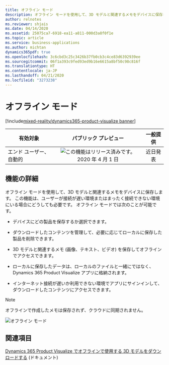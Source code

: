 ```yaml
---
title: オフライン モード
description: オフライン モードを使用して、3D モデルと関連するメモをデバイスに保存します。 これはインターネット接続が遅いか利用できない状況で、製品モデルにアクセスする必要がある場合に役立ちます。
author: relnotes
ms.reviewer: shjais
ms.date: 04/14/2020
ms.assetid: 25075ca7-6918-ea11-a811-000d3a8f0f1e
ms.topic: article
ms.service: business-applications
ms.author: michtan
dynamics365pdf: true
ms.openlocfilehash: 3c6cbd3c25c3426b37fb0cb3c4ce83d6392939ee
ms.sourcegitcommit: 06f1a393c9fed93ed9b16e6615a8bf50c98c816f
ms.translationtype: HT
ms.contentlocale: ja-JP
ms.lasthandoff: 04/21/2020
ms.locfileid: "3273238"
---
```

# <a name="offline-mode"></a>オフライン モード
[!include[mixed-reality/dynamics365-product-visualize banner](../includes/mixed-reality/dynamics365-product-visualize.md)]

| 有効対象    |  パブリック プレビュー | 一般提供 | 
| ---------- | :----------: |:----------: |
|エンド ユーザー、自動的|![この機能はリリース済みです。](/dynamics365-release-plan/media/green-checkmark.png "この機能はリリース済みです。") 2020 年 4 月 1 日| 近日発表|






## <a name="feature-details"></a>機能の詳細
<!--feature detail start -->
オフライン モードを使用して、3D モデルと関連するメモをデバイスに保存します。 この機能は、ユーザーが接続が遅い環境またはまったく接続できない環境にいる場合にどうしても必要です。 オフライン モードでは次のことが可能です。

- デバイスにどの製品を保存するか選択できます。

- ダウンロードしたコンテンツを管理して、必要に応じてローカルに保存した製品を削除できます。

- 3D モデルと関連するメモ (画像、テキスト、ビデオ) を保存してオフラインでアクセスできます。

- ローカルに保存したデータは、ローカルのファイルと一緒にではなく、Dynamics 365 Product Visualize アプリに格納されます。

- インターネット接続が遅いか利用できない環境でアプリにサインインして、ダウンロードしたコンテンツにアクセスできます。

> [!NOTE]
> オフラインで作成したメモは保存されず、クラウドに同期されません。
<!--feature detail end -->

![オフライン モード](media/offlinemodev2.jpg "オフライン モード")
<!-- Picture 1 -->









## <a name="see-also"></a>関連項目

<!--docs start-->
[Dynamics 365 Product Visualize でオフラインで使用する 3D モデルをダウンロードする](https://docs.microsoft.com/dynamics365/mixed-reality/product-visualize/download-models) (ドキュメント)
<!--docs end-->

